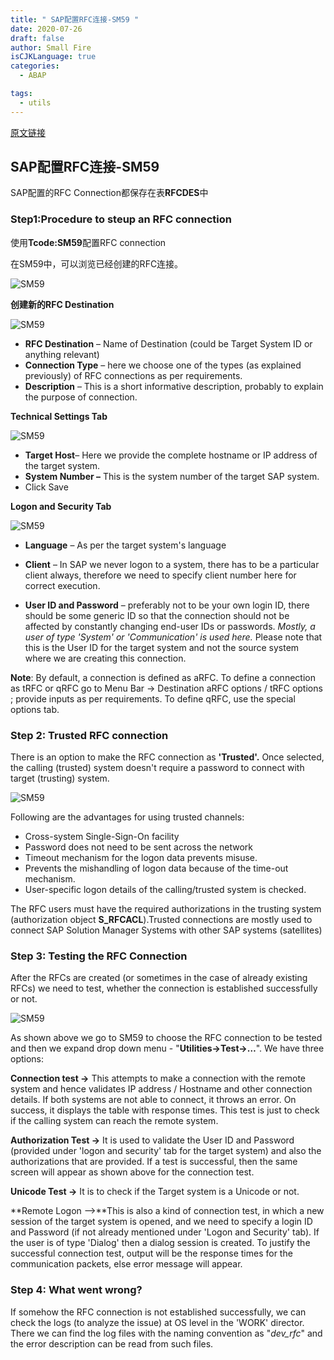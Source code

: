 ```yaml
---
title: " SAP配置RFC连接-SM59 "
date: 2020-07-26
draft: false
author: Small Fire
isCJKLanguage: true
categories: 
  - ABAP

tags: 
  - utils
---
```


[原文链接](https://www.guru99.com/how-to-configure-and-test-rfc.html)

## SAP配置RFC连接-SM59

SAP配置的RFC Connection都保存在表**RFCDES**中

### Step1:Procedure to steup an RFC connection

使用**Tcode:SM59**配置RFC connection

在SM59中，可以浏览已经创建的RFC连接。

![SM59](/images/SAPUtils/SAP_RFC_CONNECTION_1.png)

**创建新的RFC Destination**

![SM59](/images/SAPUtils/SAP_RFC_CONNECTION_2.png)

- **RFC Destination** – Name of Destination (could be Target System ID or anything relevant)
- **Connection Type** – here we choose one of the types (as explained previously) of RFC connections as per requirements.
- **Description** – This is a short informative description, probably to explain the purpose of connection.

**Technical Settings Tab**

![SM59](/images/SAPUtils/SAP_RFC_CONNECTION_3.png)

- **Target Host**– Here we provide the complete hostname or IP address of the target system.
- **System Number –** This is the system number of the target SAP system.
- Click Save

**Logon and Security  Tab**

![SM59](/images/SAPUtils/SAP_RFC_CONNECTION_4.png)

- **Language** – As per the target system's language

- **Client** – In SAP we never logon to a system, there has to be a particular client always, therefore we need to specify client number here for correct execution.

- **User ID and Password** – preferably not to be your own login ID, there should be some generic ID so that the connection should not be affected by constantly changing end-user IDs or passwords. *Mostly, a user of type 'System' or 'Communication' is used here.* Please note that this is the User ID for the target system and not the source system where we are creating this connection.

**Note**: By default, a connection is defined as aRFC. To define a connection as tRFC or qRFC go to Menu Bar -> Destination aRFC options / tRFC options ; provide inputs as per requirements. To define qRFC, use the special options tab.

### Step 2: Trusted RFC connection

There is an option to make the RFC connection as **'Trusted'.** Once selected, the calling (trusted) system doesn't require a password to connect with target (trusting) system.

![SM59](/images/SAPUtils/SAP_RFC_CONNECTION_5.png)

Following are the advantages for using trusted channels:

- Cross-system Single-Sign-On facility
- Password does not need to be sent across the network
- Timeout mechanism for the logon data prevents misuse.
- Prevents the mishandling of logon data because of the time-out mechanism.
- User-specific logon details of the calling/trusted system is checked.

The RFC users must have the required authorizations in the trusting system (authorization object **S_RFCACL**).Trusted connections are mostly used to connect SAP Solution Manager Systems with other SAP systems (satellites)

### Step 3: Testing the RFC Connection

After the RFCs are created (or sometimes in the case of already existing RFCs) we need to test, whether the connection is established successfully or not.

![SM59](/images/SAPUtils/SAP_RFC_CONNECTION_6.png)

  As shown above we go to SM59 to choose the RFC connection to be tested and then we expand drop down menu - "**Utilities->Test->…**". We have three options:

**Connection test ->** This attempts to make a connection with the remote system and hence validates IP address / Hostname and other connection details. If both systems are not able to connect, it throws an error. On success, it displays the table with response times. This test is just to check if the calling system can reach the remote system.  

  **Authorization Test ->** It is used to validate the User ID and Password (provided under 'logon and security' tab for the target system) and also the authorizations that are provided. If a test is successful, then the same screen will appear as shown above for the connection test.

**Unicode Test ->** It is to check if the Target system is a Unicode or not.  

**Remote Logon –>**This is also a kind of connection test, in which a new session of the target system is opened, and we need to specify a login ID and Password (if not already mentioned under 'Logon and Security' tab). If the user is of type 'Dialog' then a dialog session is created. To justify the successful connection test, output will be the response times for the communication packets, else error message will appear.

### Step 4: What went wrong?

If somehow the RFC connection is not established successfully, we can check the logs (to analyze the issue) at OS level in the 'WORK' director. There we can find the log files with the naming convention as "*dev_rfc<sequence no.>*" and the error description can be read from such files.


